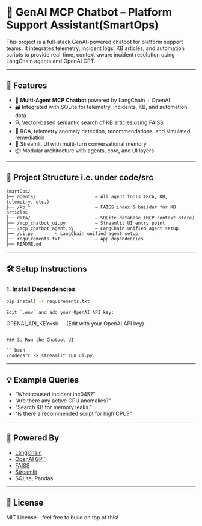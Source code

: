 # 🤖 GenAI MCP Chatbot – Platform Support Assistant(SmartOps)

This project is a full-stack GenAI-powered chatbot for platform support teams. It integrates telemetry, incident logs, KB articles, and automation scripts to provide real-time, context-aware incident resolution using LangChain agents and OpenAI GPT.

---

## 🚀 Features

- 🧠 **Multi-Agent MCP Chatbot** powered by LangChain + OpenAI
- 🗃️ Integrated with SQLite for telemetry, incidents, KB, and automation data
- 🔍 Vector-based semantic search of KB articles using FAISS
- 🔧 RCA, telemetry anomaly detection, recommendations, and simulated remediation
- 💬 Streamlit UI with multi-turn conversational memory
- 📦 Modular architecture with agents, core, and UI layers

---

## 📁 Project Structure i.e. under code/src

```
SmartOps/
├── agents/                      ← All agent tools (RCA, KB, telemetry, etc.)
├── /kb_*                        ← FAISS index & builder for KB articles
├── data/                        ← SQLite database (MCP context store)
├── /mcp_chatbot_ui.py           ← Streamlit UI entry point
├── /mcp_chatbot_agent.py        ← LangChain unified agent setup
├── /ui.py        ← LangChain unified agent setup
├── requirements.txt             ← App dependencies
├── README.md
```

---

## 🛠️ Setup Instructions

### 1. Install Dependencies

```bash
pip install -r requirements.txt
```

```
Edit `.env` and add your OpenAI API key:
```
OPENAI_API_KEY=sk-... (Edit with your OpenAI API key)
```

### 3. Run the Chatbot UI

```bash
/code/src -> streamlit run ui.py
```

---

## 💡 Example Queries

- “What caused incident inc045?”
- “Are there any active CPU anomalies?”
- “Search KB for memory leaks.”
- “Is there a recommended script for high CPU?”

---

## 🧪 Powered By

- [LangChain](https://www.langchain.com/)
- [OpenAI GPT](https://platform.openai.com/)
- [FAISS](https://github.com/facebookresearch/faiss)
- [Streamlit](https://streamlit.io/)
- SQLite, Pandas

---

## 📄 License

MIT License – feel free to build on top of this!
